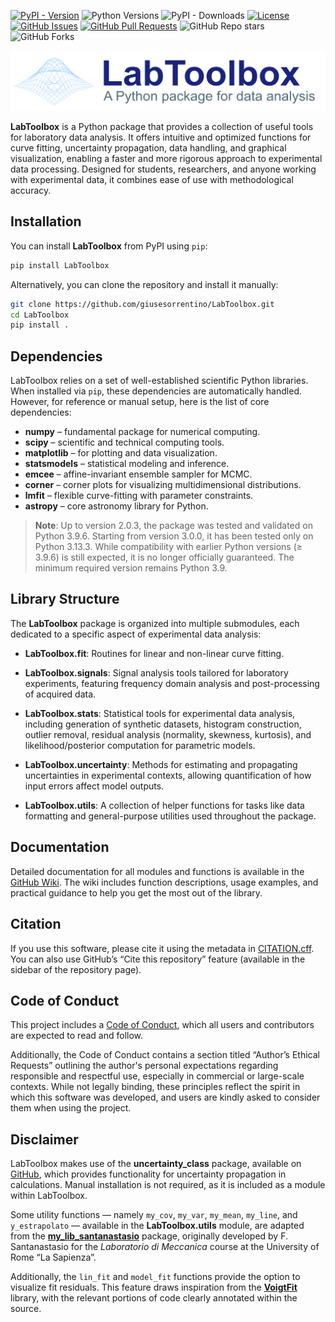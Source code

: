 <!-- # LabToolbox -->

[![PyPI - Version](https://img.shields.io/pypi/v/LabToolbox?label=PyPI)](https://pypi.org/project/LabToolbox/)
![Python Versions](https://img.shields.io/pypi/pyversions/LabToolbox)
![PyPI - Downloads](https://img.shields.io/pypi/dm/LabToolbox)
[![License](https://img.shields.io/pypi/l/LabToolbox)](https://github.com/giusesorrentino/LabToolbox/blob/main/LICENSE.txt)
[![GitHub Issues](https://img.shields.io/github/issues/giusesorrentino/LabToolbox)](https://github.com/giusesorrentino/LabToolbox/issues)
[![GitHub Pull Requests](https://img.shields.io/github/issues-pr/giusesorrentino/LabToolbox)](https://github.com/giusesorrentino/LabToolbox/pulls)
![GitHub Repo stars](https://img.shields.io/github/stars/giusesorrentino/LabToolbox)
![GitHub Forks](https://img.shields.io/github/forks/giusesorrentino/LabToolbox)

<p align="left">
  <picture>
    <source srcset="https://github.com/giusesorrentino/LabToolbox/raw/main/docs/logo_dark.png" media="(prefers-color-scheme: dark)">
    <img src="https://github.com/giusesorrentino/LabToolbox/raw/main/docs/logo2.png" alt="LabToolbox logo" width="700">
  </picture>
</p>

**LabToolbox** is a Python package that provides a collection of useful tools for laboratory data analysis. It offers intuitive and optimized functions for curve fitting, uncertainty propagation, data handling, and graphical visualization, enabling a faster and more rigorous approach to experimental data processing. Designed for students, researchers, and anyone working with experimental data, it combines ease of use with methodological accuracy.

<!-- The `example.ipynb` notebook, available on the package's [GitHub page](https://github.com/giusesorrentino/LabToolbox/blob/main/example.ipynb), includes usage examples for the main functions of `LabToolbox`. -->

## Installation

You can install **LabToolbox** from PyPI using `pip`:

```bash
pip install LabToolbox
```
<!-- 
Alternatively, you can install the latest development version directly from GitHub:

```bash
pip install git+https://github.com/giusesorrentino/LabToolbox.git
``` -->

<!-- If you prefer to clone the repository and install manually: -->
Alternatively, you can clone the repository and install it manually:

```bash
git clone https://github.com/giusesorrentino/LabToolbox.git
cd LabToolbox
pip install .
```

## Dependencies

LabToolbox relies on a set of well-established scientific Python libraries. When installed via `pip`, these dependencies are automatically handled. However, for reference or manual setup, here is the list of core dependencies:

- **numpy** – fundamental package for numerical computing.
- **scipy** – scientific and technical computing tools.
- **matplotlib** – for plotting and data visualization.
- **statsmodels** – statistical modeling and inference.
- **emcee** – affine-invariant ensemble sampler for MCMC.
- **corner** – corner plots for visualizing multidimensional distributions.
- **lmfit** – flexible curve-fitting with parameter constraints.
- **astropy** – core astronomy library for Python.

> **Note**: Up to version 2.0.3, the package was tested and validated on Python 3.9.6. Starting from version 3.0.0, it has been tested only on Python 3.13.3. While compatibility with earlier Python versions (≥ 3.9.6) is still expected, it is no longer officially guaranteed. The minimum required version remains Python 3.9.

## Library Structure

The **LabToolbox** package is organized into multiple submodules, each dedicated to a specific aspect of experimental data analysis:

<!-- ### `LabToolbox.utils`
A collection of helper functions for tasks like data formatting and general-purpose utilities used throughout the package.

### `LabToolbox.stats`
Statistical tools for experimental data analysis, including generation of synthetic datasets, histogram construction, outlier removal, residual analysis (normality, skewness, kurtosis), and likelihood/posterior computation for parametric models.

### `LabToolbox.fit`
Routines for linear and non-linear curve fitting, with support for uncertainty-aware methods.

### `LabToolbox.uncertainty`
Methods for estimating and propagating uncertainties in experimental contexts, allowing quantification of how input errors affect model outputs.

### `LabToolbox.signals`
Signal analysis tools tailored for laboratory experiments, featuring frequency domain analysis and post-processing of acquired data. -->
- **LabToolbox.fit**: Routines for linear and non-linear curve fitting.

- **LabToolbox.signals**: Signal analysis tools tailored for laboratory experiments, featuring frequency domain analysis and post-processing of acquired data.

- **LabToolbox.stats**: Statistical tools for experimental data analysis, including generation of synthetic datasets, histogram construction, outlier removal, residual analysis (normality, skewness, kurtosis), and likelihood/posterior computation for parametric models.

- **LabToolbox.uncertainty**: Methods for estimating and propagating uncertainties in experimental contexts, allowing quantification of how input errors affect model outputs.

- **LabToolbox.utils**: A collection of helper functions for tasks like data formatting and general-purpose utilities used throughout the package.

## Documentation

Detailed documentation for all modules and functions is available in the [GitHub Wiki](https://github.com/giusesorrentino/LabToolbox/wiki). The wiki includes function descriptions, usage examples, and practical guidance to help you get the most out of the library.

## Citation

If you use this software, please cite it using the metadata in [CITATION.cff](https://github.com/giusesorrentino/LabToolbox/blob/main/CITATION.cff). You can also use GitHub’s “Cite this repository” feature (available in the sidebar of the repository page).

<!-- ## License 

MIT License – See the [LICENSE.txt](https://github.com/giusesorrentino/LabToolbox/blob/main/LICENSE.txt) file. -->

## Code of Conduct

This project includes a [Code of Conduct](https://github.com/giusesorrentino/LabToolbox/blob/main/CODE_OF_CONDUCT.md), which all users and contributors are expected to read and follow.

Additionally, the Code of Conduct contains a section titled “Author’s Ethical Requests” outlining the author's personal expectations regarding responsible and respectful use, especially in commercial or large-scale contexts. While not legally binding, these principles reflect the spirit in which this software was developed, and users are kindly asked to consider them when using the project.

## Disclaimer

LabToolbox makes use of the **uncertainty_class** package, available on [GitHub](https://github.com/yiorgoskost/Uncertainty-Propagation/tree/master), which provides functionality for uncertainty propagation in calculations. Manual installation is not required, as it is included as a module within LabToolbox.

Some utility functions — namely `my_cov`, `my_var`, `my_mean`, `my_line`, and `y_estrapolato` — available in the **LabToolbox.utils** module, are adapted from the [**my_lib_santanastasio**](https://baltig.infn.it/LabMeccanica/PythonJupyter) package, originally developed by F. Santanastasio for the *Laboratorio di Meccanica* course at the University of Rome “La Sapienza”.

Additionally, the `lin_fit` and `model_fit` functions provide the option to visualize fit residuals. This feature draws inspiration from the [**VoigtFit**](https://github.com/jkrogager/VoigtFit) library, with the relevant portions of code clearly annotated within the source.